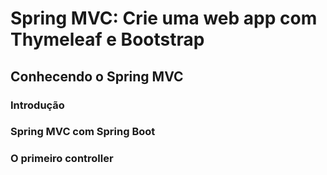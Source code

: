 # Spring MVC: Crie uma web app com Thymeleaf e Bootstrap 

## Conhecendo o Spring MVC

### Introdução


### Spring MVC com Spring Boot


### O primeiro controller
